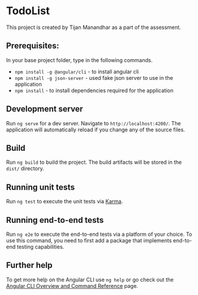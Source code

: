 # TodoList

This project is created by Tijan Manandhar as a part of the assessment. 

## Prerequisites:

In your base project folder, type in the following commands.

- `npm install -g @angular/cli` - to install angular cli
- `npm install -g json-server` - used fake json server to use in the application
- `npm install` - to install dependencies required for the application

## Development server

Run `ng serve` for a dev server. Navigate to `http://localhost:4200/`. The application will automatically reload if you change any of the source files.

## Build

Run `ng build` to build the project. The build artifacts will be stored in the `dist/` directory.

## Running unit tests

Run `ng test` to execute the unit tests via [Karma](https://karma-runner.github.io).

## Running end-to-end tests

Run `ng e2e` to execute the end-to-end tests via a platform of your choice. To use this command, you need to first add a package that implements end-to-end testing capabilities.

## Further help

To get more help on the Angular CLI use `ng help` or go check out the [Angular CLI Overview and Command Reference](https://angular.io/cli) page.
